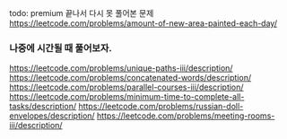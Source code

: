 todo:
premium 끝나서 다시 못 풀어본 문제   
https://leetcode.com/problems/amount-of-new-area-painted-each-day/    

### 나중에 시간될 때 풀어보자.

https://leetcode.com/problems/unique-paths-iii/description/
https://leetcode.com/problems/concatenated-words/description/
https://leetcode.com/problems/parallel-courses-iii/description/
https://leetcode.com/problems/minimum-time-to-complete-all-tasks/description/
https://leetcode.com/problems/russian-doll-envelopes/description/
https://leetcode.com/problems/meeting-rooms-iii/description/
